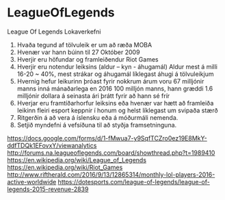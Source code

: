 # LeagueOfLegends
League Of Legends Lokaverkefni

1. Hvaða tegund af tölvuleik er um að ræða  MOBA
2. Hvenær var hann búinn til  27 Október 2009
3. Hverjir eru höfundar og framleiðendur Riot Games
4. Hverjir eru notendur leiksins (aldur – kyn - áhugamál) Aldur mest á milli 16-20 ~ 40%, mest strákar og áhugamál líklegast áhugi á tölvuleikjum 
5. Hvernig hefur leikurinn þróast fyrir nokkrum árum voru 67 milljónir manns inná mánaðarlega en 2016 100 milljón manns, hann græddi 1.6 milljónir dollara á seinasta ári þrátt fyrir að hann sé frír
6. Hverjar eru framtíðarhorfur leiksins eða hvenær var hætt að framleiða leikinn fleiri esport keppnir í honum og helst líklegast um svipaða stærð 
7. Ritgerðin á að vera á íslensku eða á móðurmáli nemenda. 
8. Setjið myndefni á vefsíðuna til að styðja framsetninguna.

https://docs.google.com/forms/d/1-fMwua7-y9SqfTCZro0ez19E8MkY-ddfTDQk1EFovxY/viewanalytics
http://forums.na.leagueoflegends.com/board/showthread.php?t=1989410
https://en.wikipedia.org/wiki/League_of_Legends
https://en.wikipedia.org/wiki/Riot_Games
http://www.riftherald.com/2016/9/13/12865314/monthly-lol-players-2016-active-worldwide
https://dotesports.com/league-of-legends/league-of-legends-2015-revenue-2839


